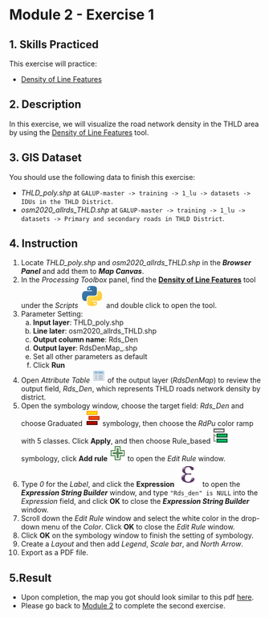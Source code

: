 # Module 2 - Exercise 1

## 1. Skills Practiced

This exercise will practice:

- [Density of Line Features](https://github.com/SERVIR-WA/GALUP/blob/master/training/1_lu/modules/module2.md#21-density-of-line-features)

## 2. Description

In this exercise, we will visualize the road network density in the THLD area by using the [Density of Line Features](https://github.com/SERVIR-WA/GALUP/blob/master/training/1_lu/modules/module2.md#21-density-of-line-features) tool.

## 3. GIS Dataset

You should use the following data to finish this exercise:
- _THLD\_poly.shp_ at
`GALUP-master -> training -> 1_lu -> datasets -> IDUs in the THLD District`.
- _osm2020\_allrds\_THLD.shp_  at `GALUP-master -> training -> 1_lu -> datasets -> Primary and secondary roads in THLD District`.

## 4. Instruction

1. Locate _THLD\_poly.shp_ and _osm2020\_allrds\_THLD.shp_ in the **_Browser Panel_** and add them to
   **_Map Canvas_**.
2. In the _Processing Toolbox_ panel, find the **<ins>Density of Line Features</ins>** tool under the _Scripts_ ![scripts](../../../images/M2E1/processingScript.svg) and double click to open the tool.
3. Parameter Setting:
   <ol type="a">
      <li><b>Input layer</b>: THLD_poly.shp</li>
      <li><b>Line later</b>: osm2020_allrds_THLD.shp</li>
      <li><b>Output column name</b>: Rds_Den</li>
      <li><b>Output layer</b>: RdsDenMap_.shp</li>
      <li>Set all other parameters as default</li>
      <li>Click <b>Run</b></li>
   </ol>
4. Open _Attribute Table_ <img src="../../../images/M2E1/attributes.svg" alt= "Add data to Map Canvas" width="27"> of the output layer (_RdsDenMap_) to review the output field, _Rds\_Den_, which represents THLD roads network density
   by district.
5. Open the symbology window, choose the target field: _Rds\_Den_ and choose Graduated ![graduated](../../../images/M2E1/rendererGraduatedSymbol.svg) symbology, then choose the _RdPu_ color ramp with 5 classes. Click **Apply**, and then choose Rule\_based ![rulebase](../../../images/M2E1/rendererRuleBasedSymbol.svg) symbology, click **Add rule** ![addrule](../../../images/M2E1/symbologyAdd.svg) to open the _Edit Rule_ window.
6. Type _0_ for the _Label_, and click the **Expression** ![expre](../../../images/M2E1/mIconExpression.svg) to open the **_Expression String Builder_** window, and type `"Rds_den" is NULL` into the _Expression_ field, and click **OK** to close the **_Expression String Builder_** window.
7. Scroll down the _Edit Rule_ window and select the white color in the drop-down menu of the _Color_. Click **OK** to close the _Edit Rule_ window.
8. Click **OK** on the symbology window to finish the setting of symbology.
9.  Create a _Layout_ and then add _Legend_, _Scale bar_, and _North Arrow_.
10. Export as a PDF file.

## 5.Result

- Upon completion, the map you got should look similar to this pdf
  [here](../pdf_maps/M2E1_RdsDenMap.pdf).
- Please go back to
  [Module 2](https://github.com/SERVIR-WA/GALUP/blob/master/training/1_lu/modules/module2.md#3-exercises) to complete the second exercise.

